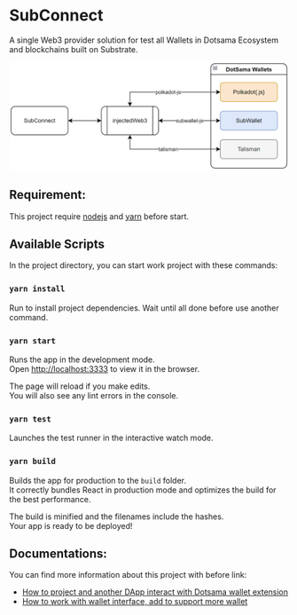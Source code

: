# SubConnect
A single Web3 provider solution for test all Wallets in Dotsama Ecosystem and blockchains built on Substrate.


![./public/SubConnect.png](./public/SubConnect.png)

## Requirement:
This project require [nodejs](https://nodejs.org/en/) and [yarn](https://classic.yarnpkg.com/lang/en/docs/install/#windows-stable) before start.

## Available Scripts
In the project directory, you can start work project with these commands:

### `yarn install`
Run to install project dependencies. Wait until all done before use another command.


### `yarn start`

Runs the app in the development mode.\
Open [http://localhost:3333](http://localhost:3333) to view it in the browser.

The page will reload if you make edits.\
You will also see any lint errors in the console.

### `yarn test`

Launches the test runner in the interactive watch mode.
### `yarn build`

Builds the app for production to the `build` folder.\
It correctly bundles React in production mode and optimizes the build for the best performance.

The build is minified and the filenames include the hashes.\
Your app is ready to be deployed!

## Documentations:
You can find more information about this project with before link:
- [How to project and another DApp interact with Dotsama wallet extension](https://github.com/Koniverse/SubConnect/wiki/How-to-integrate-SubWallet-and-other-Dotsama-Wallet-to-DApp)
- [How to work with wallet interface, add to support more wallet](https://github.com/Koniverse/SubConnect/blob/master/src/lib/wallets/README.md)
